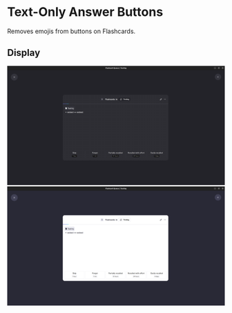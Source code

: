 # Text-Only Answer Buttons

Removes emojis from buttons on Flashcards.

## Display

![dark](https://github.com/moritzrp/remnote-text-only-answer-buttons/blob/main/public/display_dark.png?raw=true)
![light](https://github.com/moritzrp/remnote-text-only-answer-buttons/blob/main/public/display_light.png?raw=true)
